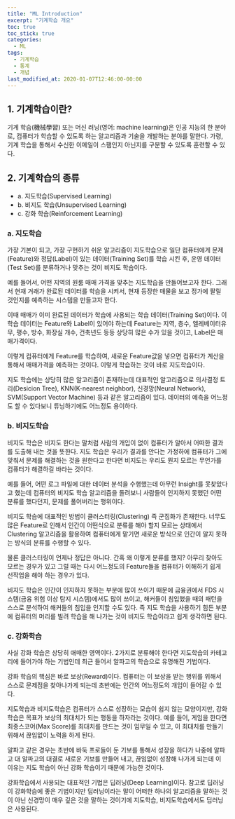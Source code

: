 ```yaml
---
title: "ML Introduction"
excerpt: "기계학습 개요"
toc: true
toc_stick: true
categories:
  - ML
tags:
  - 기계학습
  - 통계
  - 개념
last_modified_at: 2020-01-07T12:46:00-00:00
---
```


## 1. 기계학습이란?

기계 학습(機械學習) 또는 머신 러닝(영어: machine learning)은 인공 지능의 한 분야로, 컴퓨터가 학습할 수 있도록 하는 알고리즘과 기술을 개발하는 분야를 말한다. 가령, 기계 학습을 통해서 수신한 이메일이 스팸인지 아닌지를 구분할 수 있도록 훈련할 수 있다.

## 2. 기계학습의 종류
- a. 지도학습(Supervised Learning)
- b. 비지도 학습(Unsupervised Learning)
- c. 강화 학습(Reinforcement Learning)  


### a. 지도학습
가장 기본이 되고, 가장 구현하기 쉬운 알고리즘이 지도학습으로 일단 컴퓨터에게 문제(Feature)와 정답(Label)이 있는 데이터(Training Set)를 학습 시킨 후, 운영 데이터(Test Set)를 분류하거나 맞추는 것이 비지도 학습이다.  

예를 들어서, 어떤 지역의 원룸 매매 가격을 맞추는 지도학습을 만들어보고자 한다. 그래서 현재 거래가 완료된 데이터를 학습을 시켜서, 현재 등장한 매물을 보고 정가에 팔릴 것인지를 예측하는 시스템을 만들고자 한다.  

이때 매매가 이미 완료된 데이터가 학습에 사용되는 학습 데이터(Training Set)이다. 이 학습 데이터는 Feature와 Label이 있어야 하는데 Feature는 지역, 층수, 엘레베이터유무, 평수, 방수, 화장실 개수, 건축년도 등등 상당히 많은 수가 있을 것이고, Label은 매매가격이다.  

이렇게 컴퓨터에게 Feature를 학습하여, 새로운 Feature값을 넣으면 컴퓨터가 계산을 통해서 매매가격을 예측하는 것이다. 이렇게 학습하는 것이 바로 지도학습이다.  

지도 학습에는 상당히 많은 알고리즘이 존재하는데 대표적인 알고리즘으로 의사결정 트리(Desicion Tree), KNN(K-nearest neighbor), 신경망(Neural Network), SVM(Support Vector Machine) 등과 같은 알고리즘이 있다. 데이터의 예측을 어느정도 할 수 있다보니 튜닝하기에도 어느정도 용이하다.

### b. 비지도학습

비지도 학습은 비지도 한다는 말처럼 사람의 개입이 없이 컴퓨터가 알아서 어떠한 결과를 도출해 내는 것을 뜻한다. 지도 학습은 우리가 결과를 안다는 가정하에 컴퓨터가 그에 맞춰서 문제를 해결하는 것을 원한다고 한다면 비지도는 우리도 뭔지 모르는 무언가를 컴퓨터가 해결하길 바라는 것이다.  

예를 들어, 어떤 로그 파일에 대한 데이터 분석을 수행했는데 아무런 Insight를 못찾았다고 했는데 컴퓨터의 비지도 학습 알고리즘을 돌려보니 사람들이 인지하지 못했던 어떤 분류를 했다던지, 문제를 풀어버리는 행위이다.   

비지도 학습에 대표적인 방법이 클러스터링(Clustering) 즉 군집화가 존재한다. 너무도 많은 Feature로 인해서 인간이 어떤식으로 분류를 해야 할지 모르는 상태에서 Clustering 알고리즘을 활용하여 컴퓨터에게 맡기면 새로운 방식으로 인간이 알지 못하는 방식의 분류를 수행할 수 있다.  

물론 클러스터링이 언제나 정답은 아니다. 간혹 왜 이렇게 분류를 했지? 아무리 찾아도 모르는 경우가 있고 그럴 때는 다시 어느정도의 Feature들을 컴퓨터가 이해하기 쉽게 선작업을 해야 하는 경우가 있다.  

비지도 학습은 인간이 인지하지 못하는 부분에 많이 쓰이기 때문에 금융권에서 FDS 시스템(금융 위험 이상 탐지 시스템)에서도 많이 쓰이고, 해커들이 침입했을 때의 패턴을 스스로 분석하여 해커들의 침입을 인지할 수도 있다. 즉 지도 학습을 사용하기 힘든 부분에 컴퓨터의 머리를 빌려 학습을 해 나가는 것이 비지도 학습이라고 쉽게 생각하면 된다.  

### c. 강화학습

사실 강화 학습은 상당히 애매한 영역이다. 2가지로 분류해야 한다면 지도학습의 카테고리에 들어가야 하는 기법인데 최근 들어서 알파고의 학습으로 유명해진 기법이다.  

강화 학습의 핵심은 바로 보상(Reward)이다. 컴퓨터는 이 보상을 받는 행위를 위해서 스스로 문제점을 찾아나가게 되는데 초반에는 인간의 어느정도의 개입이 들어갈 수 있다.   

지도학습과 비지도학습은 컴퓨터가 스스로 성장하는 모습이 쉽지 않는 모양이지만, 강화학습은 목표가 보상의 최대치가 되는 행동을 하자라는 것이다. 예를 들어, 게임을 한다면 최종스코어(Max Score)를 최대치를 만드는 것이 임무일 수 있고, 이 최대치를 만들기 위해서 끊임없이 노력을 하게 된다.   

알파고 같은 경우는 초반에 바둑 프로들이 둔 기보를 통해서 성장을 하다가 나중에 알파고 대 알파고의 대결로 새로운 기보를 만들어 내고, 끊임없이 성장해 나가게 되는데 이 이유는 지도 학습이 아닌 강화 학습이기 때문에 가능한 것이다.  

강화학습에서 사용되는 대표적인 기법은 딥러닝(Deep Learning)이다. 참고로 딥러닝이 강화학습에 좋은 기법이지만 딥러닝이라는 말이 어떠한 하나의 알고리즘을 말하는 것이 아닌 신경망이 매우 깊은 것을 말하는 것이기에 지도학습, 비지도학습에서도 딥러닝은 사용된다.  